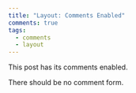 ```yaml
---
title: "Layout: Comments Enabled"
comments: true
tags:
  - comments
  - layout
---
```


This post has its comments enabled.

There should be no comment form.
